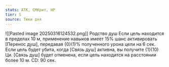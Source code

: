 ```yaml
---
stats: АТК, СМКрит, HP
tier: S
source: Тюки дня
---
```

![[Pasted image 20250316124532.png]]
Родство душ
Если цель находится в пределах 10 м, применение навыков имеет 15% шанс активировать [Перенос душ], передавая {0}(1)% полученного урона цели на 6 сек. Если цель будет убита, когда [Связь душ] активна, вы получите {1}(10) Ци. [Связь душ] будет отменена, если цель находится на расстоянии более 10 м. CD: 90 сек.
